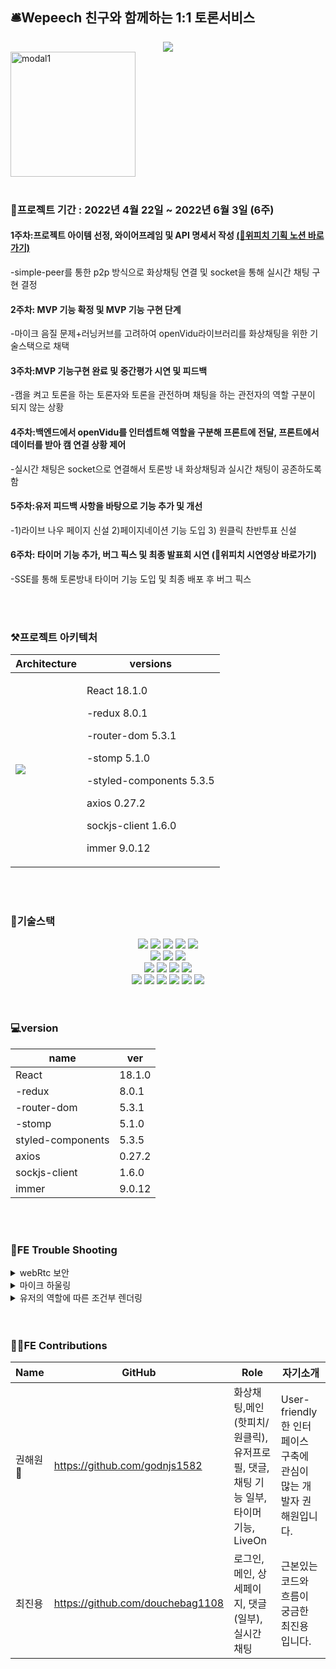 <h2 align="left"> 🛎️Wepeech 친구와 함께하는 1:1 토론서비스</h2>
<div align=center> <img src = "https://user-images.githubusercontent.com/93530462/172346130-4733321a-f8bd-4891-97be-7152be79a21b.png"/> </div>

<a href="https://wepeech.com/">
  <img width="200" alt="modal1" src="https://user-images.githubusercontent.com/57132148/172310521-cca6bb2a-a351-44c3-bc38-bc0156d4111c.png" align="center"/>
</a>



<br>
<br>
<div align="left">
<h3 align="left">📅프로젝트 기간 : 2022년 4월 22일 ~ 2022년 6월 3일 (6주)</h3>
  <h4 align="left">1주차:프로젝트 아이템 선정, 와이어프레임 및 API 명세서 작성
    <span><a href="https://www.notion.so/6-1b78959a59204708bb4a3b440986abfa">(🔗위피치 기획 노션 바로가기)</a></span></h4>
<p align="left">-simple-peer를 통한 p2p 방식으로 화상채팅 연결 및 socket을 통해 실시간 채팅 구현 결정 </p>
<h4 align="left">2주차: MVP 기능 확정 및 MVP 기능 구현 단계</h4>
<p align="left">-마이크 음질 문제+러닝커브를 고려하여 openVidu라이브러리를 화상채팅을 위한 기술스택으로 채택 </p>
<h4 align="left">3주차:MVP 기능구현 완료 및 중간평가 시연 및 피드백</h4>
<p align="left">-캠을 켜고 토론을 하는 토론자와 토론을 관전하며 채팅을 하는 관전자의 역할 구분이 되지 않는 상황<p>
<h4 align="left">4주차:백엔드에서 openVidu를 인터셉트해 역할을 구분해 프론트에 전달, 프론트에서 데이터를 받아 캠 연결 상황 제어</h4>
<p align="left">-실시간 채팅은 socket으로 연결해서 토론방 내 화상채팅과 실시간 채팅이 공존하도록 함 </p>
<h4 align="left">5주차:유저 피드백 사항을 바탕으로 기능 추가 및 개선</h4>
<p align="left">-1)라이브 나우 페이지 신설 2)페이지네이션 기능 도입 3) 원클릭 찬반투표 신설</p>
  <h4 align="left">6주차: 타이머 기능 추가, 버그 픽스 및 최종 발표회 시연
    <span><a link="https://www.youtube.com/watch?v=5qY561bkSC0&list=LLfeaWtXls2z-RNH8pkEwBuw">(🔗위피치 시연영상 바로가기)</a></span></h4>
<p align="left">-SSE를 통해 토론방내 타이머 기능 도입 및 최종 배포 후 버그 픽스</p>
</div>
  
<br>
<br>
<h3 align="left">⚒️프로젝트 아키텍처</h3>
  
 |Architecture|versions|
 |---|---  |
 |<img src="https://user-images.githubusercontent.com/93530462/172407245-b3ea5ac3-88db-4684-b20b-5461a511e5b4.png"/>| <div> <p>React 18.1.0</p><p>-redux 8.0.1</p><p> -router-dom 5.3.1</p><p>-stomp 5.1.0</p><p>-styled-components 5.3.5</p><p>axios 0.27.2</p><p>sockjs-client 1.6.0</p><p>immer 9.0.12</p></div>|
  
<br>
<br>

  
<h3 align="left">📱기술스택</h3>
<div width="100" align="center">
<img src="https://img.shields.io/badge/React-61DAFB?style=for-the-badge&logo=React&logoColor=black">
<img src="https://img.shields.io/badge/Redux-764ABC?style=for-the-badge&logo=Redux&logoColor=white"> 
<img src="https://img.shields.io/badge/html-E34F26?style=for-the-badge&logo=html5&logoColor=white">
<img src="https://img.shields.io/badge/css-1572B6?style=for-the-badge&logo=css3&logoColor=white">
<img src="https://img.shields.io/badge/javascript-F7DF1E?style=for-the-badge&logo=javascript&logoColor=black">
<br>
<img src="https://img.shields.io/badge/SockJs-02B78F?style=for-the-badge&logo=SockJs&logoColor=white">
<img src="https://img.shields.io/badge/Stomp-4A86CF?style=for-the-badge&logo=Stomp&logoColor=white">
<img src="https://img.shields.io/badge/WebRtc-E2001A?style=for-the-badge&logo=WebRtc&logoColor=white">
<br>
<img src="https://img.shields.io/badge/Styled Components-F893D1?style=for-the-badge&logo=styledComponents&logoColor=white">
<img src="https://img.shields.io/badge/github-181717?style=for-the-badge&logo=github&logoColor=white">
<img src="https://img.shields.io/badge/Axios-764ABC?style=for-the-badge&logo=Axios&logoColor=white">
<img src="https://img.shields.io/badge/Firebase-FFCA28?style=for-the-badge&logo=Firebase&logoColor=white">
<br>
<img src="https://img.shields.io/badge/Bootstrap-7952B3?style=for-the-badge&logo=Bootstrap&logoColor=white">
<img src="https://img.shields.io/badge/Immer-00E7C3?style=for-the-badge&logo=Immer&logoColor=white">
<img src="https://img.shields.io/badge/Npm-CB3837?style=for-the-badge&logo=Npm&logoColor=white">
<img src="https://img.shields.io/badge/Yarn-2C8EBB?style=for-the-badge&logo=Yarn&logoColor=white">
<img src="https://img.shields.io/badge/Figma-F24E1E?style=for-the-badge&logo=Figma&logoColor=white">
<img src="https://img.shields.io/badge/Notion-000000?style=for-the-badge&logo=Notion&logoColor=white">

</div>

<br>
<br>
<h3 align="left">💻version</h3>  
<div align="center">
  
  |name|ver|
|------|---|
| React |18.1.0|
|-redux |8.0.1|
|-router-dom |5.3.1|
|-stomp |5.1.0|
| styled-components |5.3.5|
| axios |0.27.2|
| sockjs-client |1.6.0|
| immer |9.0.12|
  
</div>
  
  <br>
  <br>
 <h3 align="left">🤔FE Trouble Shooting</h3>  
 
  <details>
    <summary>webRtc 보안</summary>
      <div markdown="1">
        <br>
       webRtc의 simplepeer 라이브러리에서 카메라와 마이크에 접근 할 수 있는 getUsermedia() 코드를 입력후 테스트 해보았으나, 사용자의 데이터스트림에 접근하지 못하는 현상을 발 견. webRtc가 실시간 데이터 송수신 기술이다 보니 로컬환경에서는 보안상의 문제로 연결을 할 수 없는 것이 문제 였고, https로 배포된 환경이 필요. 처음에는 S3버킷으로 배포를 시도 하였으나 별도의 인증서 발급과 등록이 없으면 배포에 시간이 걸리는 점을 알게 되어, 별도의 서버 필요없이 https로 바로 배포되는 Firebase를 채택하여 매끄럽게 진행이 가능해 졌습니다
      </div>
   </details>
  <details>
    <summary>마이크 하울링</summary>
      <div markdown="1">
        <br>
       ecoCancellation으로 제어를 시도했으나 원활한 소통 불가. <br> 더 나은 음질을 위해 이미 검증된 오픈소스나 라이브러리로 기능 개발을 추진하는 과정에서 쿠렌토가 가장 기본적인 미디어 서버만 제공하고 turn 서버와 같은 공인 ip주소를 돌려주는 역할을 하기 위해서는 추가로 연결하는 작업이 필요하여 러닝커브가 높다고 판단. 결과적으로 쿠렌토와 turn서버를 함께 제공하는 openvidu 오픈소스를 채택하여 빠르게 핵심 기능 개발.
    </div>
   </details>
  <details>
    <summary>유저의 역할에 따른 조건부 렌더링</summary>
      <div markdown="1">
        <br>
        openVidu가 기본적으로 제공하는 기능은, 토론자와 패널의 역할에 따라 다른 권한을 부여하는 기획을 구현기에는 부족. subscriber와 publisher을 분리하여 미디어 송출 여부를 결정하고 모두가 채팅에 참여할 수 있게 openVidu의 기본틀을 커스터마이징하는 과정이 필요. 하지만 sub/pub을 분리하는 것은 같은 서버에의 webRtc 통신에서는 불가능. 따라서 영상은 기존의 openVidu 서버를 사용하고, 채팅을 비롯한 부가적인 기능은 webSocket과 Stomp를 이용해 Spring 서버에 직접 연결하여 개별적인 컨트롤 성공.
      </div>
   </details>
  
  <br>
  <br>
  
 <h3 align="left">👨‍💻FE Contributions</h3>  
  
|   Name  | GitHub | Role | 자기소개 |
| ----- | --- | --- | --- |
| 권해원🔰 | https://github.com/godnjs1582 | 화상채팅,메인(핫피치/원클릭),유저프로필, 댓글, 채팅 기능 일부, 타이머 기능, LiveOn | User-friendly한 인터페이스 구축에 관심이 많는 개발자 권해원입니다. |
| 최진용 | https://github.com/douchebag1108 | 로그인, 메인, 상세페이지, 댓글(일부), 실시간 채팅 | 근본있는 코드와 흐름이 궁금한 최진용 입니다. |
  
  
